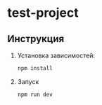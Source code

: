 # test-project

## Инструкция

1. Установка зависимостей:
   ```bash
   npm install
   ```
2. Запуск 
    ```bash
   npm run dev
